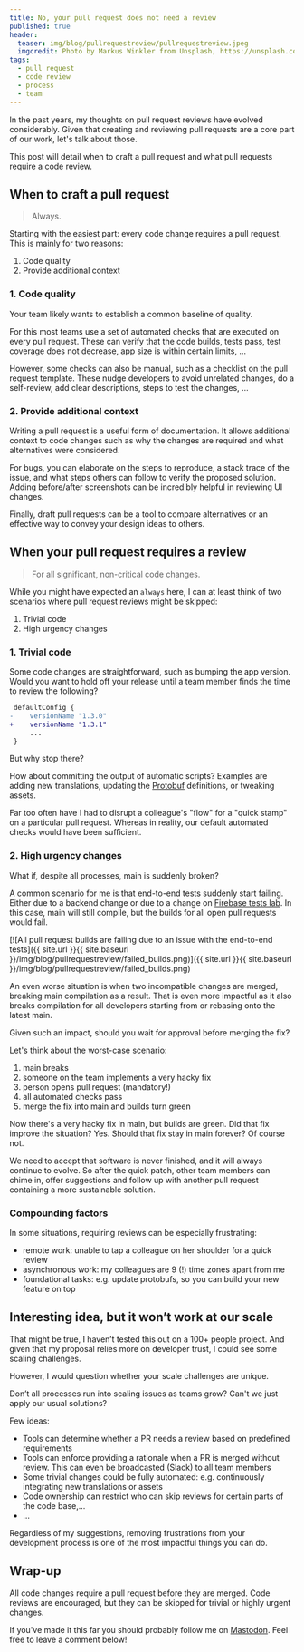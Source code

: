 ```yaml
---
title: No, your pull request does not need a review
published: true
header:
  teaser: img/blog/pullrequestreview/pullrequestreview.jpeg
  imgcredit: Photo by Markus Winkler from Unsplash, https://unsplash.com/photos/-fRAIQHKcc0, cropped and resized
tags:
  - pull request
  - code review
  - process
  - team
---
```

In the past years, my thoughts on pull request reviews have evolved considerably. Given that creating and reviewing pull requests are a core part of our work, let's talk about those.

This post will detail when to craft a pull request and what pull requests require a code review.

## When to craft a pull request
> Always.

Starting with the easiest part: every code change requires a pull request. This is mainly for two reasons:

1. Code quality
1. Provide additional context

### 1. Code quality
Your team likely wants to establish a common baseline of quality.

For this most teams use a set of automated checks that are executed on every pull request. These can verify that the code builds, tests pass, test coverage does not decrease, app size is within certain limits, …

However, some checks can also be manual, such as a checklist on the pull request template. These nudge developers to avoid unrelated changes, do a self-review, add clear descriptions, steps to test the changes, ...

### 2. Provide additional context
Writing a pull request is a useful form of documentation. It allows additional context to code changes such as why the changes are required and what alternatives were considered.

For bugs, you can elaborate on the steps to reproduce, a stack trace of the issue, and what steps others can follow to verify the proposed solution. Adding before/after screenshots can be incredibly helpful in reviewing UI changes.

Finally, draft pull requests can be a tool to compare alternatives or an effective way to convey your design ideas to others.

## When your pull request requires a review
> For all significant, non-critical code changes.

While you might have expected an `always` here, I can at least think of two scenarios where pull request reviews might be skipped:

1. Trivial code
2. High urgency changes

### 1. Trivial code
Some code changes are straightforward, such as bumping the app version. Would you want to hold off your release until a team member finds the time to review the following?

```diff
 defaultConfig {
-    versionName "1.3.0"
+    versionName "1.3.1"
     ...
 }
```

But why stop there?

How about committing the output of automatic scripts? Examples are adding new translations, updating the [Protobuf](https://developers.google.com/protocol-buffers/) definitions, or tweaking assets.

Far too often have I had to disrupt a colleague's "flow" for a "quick stamp" on a particular pull request. Whereas in reality, our default automated checks would have been sufficient.

### 2. High urgency changes
What if, despite all processes, main is suddenly broken?

A common scenario for me is that end-to-end tests suddenly start failing. Either due to a backend change or due to a change on [Firebase tests lab](https://firebase.google.com/docs/test-lab/). In this case, main will still compile, but the builds for all open pull requests would fail.

[![All pull request builds are failing due to an issue with the end-to-end tests]({{ site.url }}{{ site.baseurl }}/img/blog/pullrequestreview/failed_builds.png)]({{ site.url }}{{ site.baseurl }}/img/blog/pullrequestreview/failed_builds.png)

An even worse situation is when two incompatible changes are merged, breaking main compilation as a result. That is even more impactful as it also breaks compilation for all developers starting from or rebasing onto the latest main.

Given such an impact, should you wait for approval before merging the fix?

Let's think about the worst-case scenario:

1. main breaks
1. someone on the team implements a very hacky fix
1. person opens pull request (mandatory!)
1. all automated checks pass
1. merge the fix into main and builds turn green

Now there's a very hacky fix in main, but builds are green. Did that fix improve the situation? Yes. Should that fix stay in main forever? Of course not.

We need to accept that software is never finished, and it will always continue to evolve. So after the quick patch, other team members can chime in, offer suggestions and follow up with another pull request containing a more sustainable solution.

### Compounding factors
In some situations, requiring reviews can be especially frustrating:

- remote work: unable to tap a colleague on her shoulder for a quick review
- asynchronous work: my colleagues are 9 (!) time zones apart from me
- foundational tasks: e.g. update protobufs, so you can build your new feature on top

## Interesting idea, but it won’t work at our scale
That might be true, I haven’t tested this out on a 100+ people project. And given that my proposal relies more on developer trust, I could see some scaling challenges.

However, I would question whether your scale challenges are unique.

Don’t all processes run into scaling issues as teams grow? Can't we just apply our usual solutions?

Few ideas:

- Tools can determine whether a PR needs a review based on predefined requirements
- Tools can enforce providing a rationale when a PR is merged without review. This can even be broadcasted (Slack) to all team members
- Some trivial changes could be fully automated: e.g. continuously integrating new translations or assets
- Code ownership can restrict who can skip reviews for certain parts of the code base,...
- ...

Regardless of my suggestions, removing frustrations from your development process is one of the most impactful things you can do.

## Wrap-up
All code changes require a pull request before they are merged. Code reviews are encouraged, but they can be skipped for trivial or highly urgent changes.

If you've made it this far you should probably follow me on [Mastodon](https://androiddev.social/@Jeroenmols). Feel free to leave a comment below!
